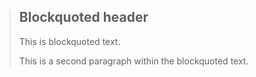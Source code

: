 > ## Blockquoted header
>
> This is blockquoted text.
>
> This is a second paragraph within the blockquoted text.
